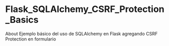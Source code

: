 ﻿# Flask_SQLAlchemy_CSRF_Protection_Basics
 
 About
Ejemplo básico del uso de SQLAlchemy en Flask agregando CSRF Protection en formulario


